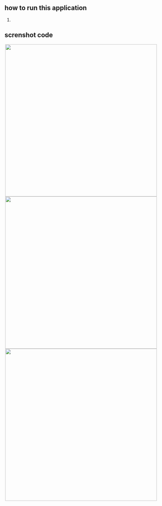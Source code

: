 ## how to run this application
1. 

## screnshot code
<p align='center'>
  <span>
   <img src='https://github.com/user-attachments/assets/9d7c9796-b79e-416c-9157-85022c278d0b' width=500 height=500/>
    <img src='https://github.com/user-attachments/assets/e9f3c6df-37a9-4e15-a089-265e2c263255' width=500 height=500/>
    <img src='https://github.com/user-attachments/assets/29586439-2098-49e6-9bdb-8373fab38a43' width=500 height=500/>
  </span>
</p>
